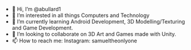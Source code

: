 - 👋 Hi, I’m @abullard1
- 👀 I’m interested in all things Computers and Technology
- 🌱 I’m currently learning Android Development, 3D Modelling/Texturing and Game Development.
- 💞️ I’m looking to collaborate on 3D Art and Games made with Unity.
- 📫 How to reach me: Instagram: samueltheonlyone
